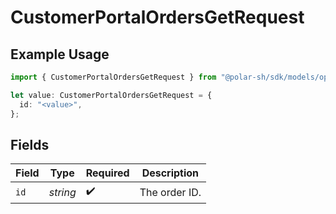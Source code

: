 # CustomerPortalOrdersGetRequest

## Example Usage

```typescript
import { CustomerPortalOrdersGetRequest } from "@polar-sh/sdk/models/operations/customerportalordersget.js";

let value: CustomerPortalOrdersGetRequest = {
  id: "<value>",
};
```

## Fields

| Field              | Type               | Required           | Description        |
| ------------------ | ------------------ | ------------------ | ------------------ |
| `id`               | *string*           | :heavy_check_mark: | The order ID.      |